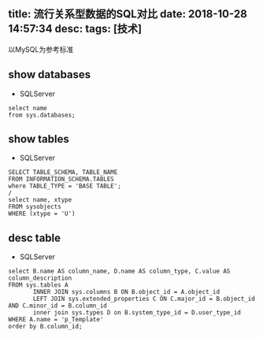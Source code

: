 title: 流行关系型数据的SQL对比
date: 2018-10-28 14:57:34
desc: 
tags: [技术] 
---

以MySQL为参考标准

<!-- more -->

## show databases

* SQLServer

```
select name
from sys.databases;
```

## show tables

* SQLServer

```
SELECT TABLE_SCHEMA, TABLE_NAME
FROM INFORMATION_SCHEMA.TABLES
where TABLE_TYPE = 'BASE TABLE';
/
select name, xtype
FROM sysobjects
WHERE (xtype = 'U')
```

## desc table

* SQLServer
```
select B.name AS column_name, D.name AS column_type, C.value AS column_description
FROM sys.tables A
       INNER JOIN sys.columns B ON B.object_id = A.object_id
       LEFT JOIN sys.extended_properties C ON C.major_id = B.object_id AND C.minor_id = B.column_id
       inner join sys.types D on B.system_type_id = D.user_type_id
WHERE A.name = 'p_Template'
order by B.column_id;
```